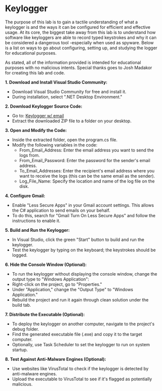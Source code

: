 # Keylogger

The purpose of this lab is to gain a tactile understanding of what a keylogger is and the ways it can be configured for efficient and effective usage. At its core, the biggest take away from this lab is to understand how software like keyloggers are able to record typed keystrokes and why it can be considered a dangerous tool -especially when used as spyware. Below is a list on ways to go about configuring, setting up, and studying the logger for educational purposes.

As stated, all of the information provided is intended for educational purposes with no malicious intents. Special thanks goes to Josh Madakor for creating this lab and code.   

**1. Download and Install Visual Studio Community:**

- Download Visual Studio Community for free and install it.
- During installation, select ".NET Desktop Environment."

**2. Download Keylogger Source Code:**
- Go to: [Keylogger w/ email](https://github.com/Larbi3/Keylogger/tree/main/Key-Logger-With-Email)
- Extract the downloaded ZIP file to a folder on your desktop.

**3. Open and Modify the Code:**
- Inside the extracted folder, open the program.cs file.
- Modify the following variables in the code:
    - From_Email_Address: Enter the email address you want to send the logs from.
    - From_Email_Password: Enter the password for the sender's email address.
    - To_Email_Addresses: Enter the recipient's email address where you want to receive the logs (this can be the same email as the sender).
    - Log_File_Name: Specify the location and name of the log file on the disk.

**4. Configure Gmail:**
- Enable "Less Secure Apps" in your Gmail account settings. This allows the C# application to send emails on your behalf.
- To do this, search for "Gmail Turn On Less Secure Apps" and follow the instructions to enable it.

**5. Build and Run the Keylogger:**
- In Visual Studio, click the green "Start" button to build and run the keylogger.
- Test the keylogger by typing on the keyboard; the keystrokes should be logged.

**6. Hide the Console Window (Optional):**

- To run the keylogger without displaying the console window, change the output type to "Windows Application":
- Right-click on the project, go to "Properties."
- Under "Application," change the "Output Type" to "Windows Application."
- Rebuild the project and run it again through clean solution under the build tab. 

**7. Distribute the Executable (Optional):**

- To deploy the keylogger on another computer, navigate to the project's debug folder.
- Find the generated executable file (.exe) and copy it to the target computer.
- Optionally, use Task Scheduler to set the keylogger to run on system startup.

**8. Test Against Anti-Malware Engines (Optional):**
- Use websites like VirusTotal to check if the keylogger is detected by anti-malware engines.
- Upload the executable to VirusTotal to see if it's flagged as potentially malicious.
